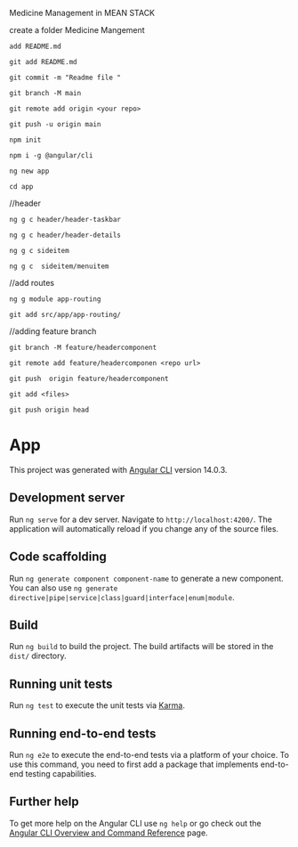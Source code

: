 Medicine Management in MEAN STACK

create a folder Medicine Mangement

 `add README.md`

 `git add README.md`

 `git commit -m "Readme file "`

 `git branch -M main`

 `git remote add origin <your repo>`
  
 `git push -u origin main`

 `npm init`
  
 `npm i -g @angular/cli`

 `ng new app`
  
 `cd app`
  
//header
  
 `ng g c header/header-taskbar`

 `ng g c header/header-details`

 `ng g c sideitem`
 
 `ng g c  sideitem/menuitem`

//add routes

 `ng g module app-routing`
  
 `git add src/app/app-routing/`
 
 //adding feature branch
 
  `git branch -M feature/headercomponent`
  
  `git remote add feature/headercomponen <repo url>`

  `git push  origin feature/headercomponent`

  `git add <files>`

  `git push origin head`


# App

This project was generated with [Angular CLI](https://github.com/angular/angular-cli) version 14.0.3.

## Development server

Run `ng serve` for a dev server. Navigate to `http://localhost:4200/`. The application will automatically reload if you change any of the source files.

## Code scaffolding

Run `ng generate component component-name` to generate a new component. You can also use `ng generate directive|pipe|service|class|guard|interface|enum|module`.

## Build

Run `ng build` to build the project. The build artifacts will be stored in the `dist/` directory.

## Running unit tests

Run `ng test` to execute the unit tests via [Karma](https://karma-runner.github.io).

## Running end-to-end tests

Run `ng e2e` to execute the end-to-end tests via a platform of your choice. To use this command, you need to first add a package that implements end-to-end testing capabilities.

## Further help

To get more help on the Angular CLI use `ng help` or go check out the [Angular CLI Overview and Command Reference](https://angular.io/cli) page.
